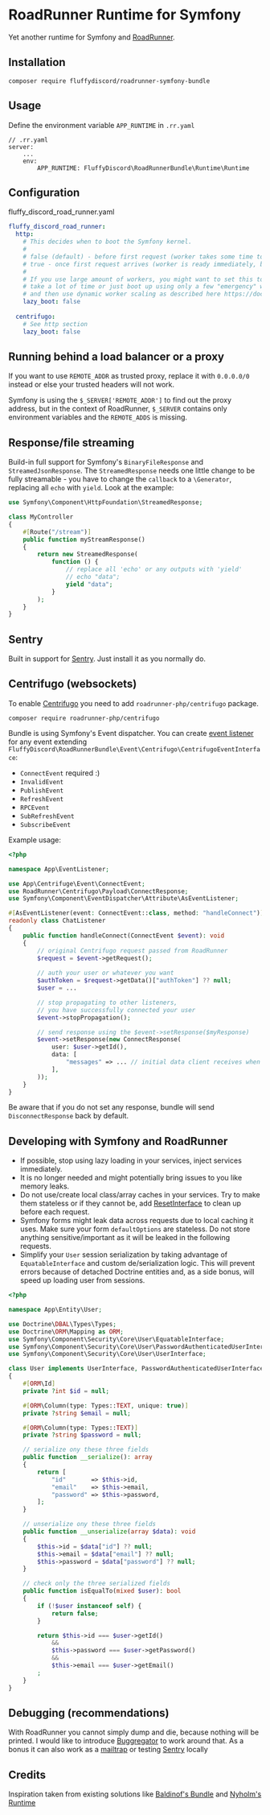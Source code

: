 # RoadRunner Runtime for Symfony

Yet another runtime for Symfony and [RoadRunner](https://roadrunner.dev/).

## Installation

```shell
composer require fluffydiscord/roadrunner-symfony-bundle
```

## Usage

Define the environment variable `APP_RUNTIME` in `.rr.yaml`

```
// .rr.yaml
server:
    ...
    env:
        APP_RUNTIME: FluffyDiscord\RoadRunnerBundle\Runtime\Runtime
```

## Configuration
fluffy_discord_road_runner.yaml
```yaml
fluffy_discord_road_runner:
  http:
    # This decides when to boot the Symfony kernel.
    #
    # false (default) - before first request (worker takes some time to be ready, but app has consistent response times)
    # true - once first request arrives (worker is ready immediately, but inconsistent response times due to kernel boot time spikes)
    #
    # If you use large amount of workers, you might want to set this to true or else the RR boot up might
    # take a lot of time or just boot up using only a few "emergency" workers 
    # and then use dynamic worker scaling as described here https://docs.roadrunner.dev/php-worker/scaling
    lazy_boot: false
    
  centrifugo:
    # See http section
    lazy_boot: false
```


## Running behind a load balancer or a proxy
If you want to use `REMOTE_ADDR` as trusted proxy, replace it with `0.0.0.0/0` instead 
or else your trusted headers will not work.

Symfony is using the `$_SERVER['REMOTE_ADDR']` to find out the proxy address,
but in the context of RoadRunner, `$_SERVER` contains only environment 
variables and the `REMOTE_ADDS` is missing.

## Response/file streaming

Build-in full support for Symfony's `BinaryFileResponse` and `StreamedJsonResponse`. The `StreamedResponse` needs one little 
change to be fully streamable - you have to change the `callback` to a `\Generator`, replacing all `echo` with `yield`. Look at the example:

```php
use Symfony\Component\HttpFoundation\StreamedResponse;

class MyController
{
    #[Route("/stream")]
    public function myStreamResponse() 
    {
        return new StreamedResponse(
            function () {
                // replace all 'echo' or any outputs with 'yield'
                // echo "data";
                yield "data";
            }
        );
    }
}
```

## Sentry

Built in support for [Sentry](https://packagist.org/packages/sentry/sentry-symfony). Just install it as you normally do.

## Centrifugo (websockets)

To enable [Centrifugo](https://github.com/centrifugal/centrifugo) you need to add `roadrunner-php/centrifugo` package.

```shell
composer require roadrunner-php/centrifugo
```

Bundle is using Symfony's Event dispatcher. You can create [event listener](https://symfony.com/doc/current/event_dispatcher.html#creating-an-event-listener) for any event extending `FluffyDiscord\RoadRunnerBundle\Event\Centrifugo\CentrifugoEventInterface`:
- `ConnectEvent` required :)
- `InvalidEvent`
- `PublishEvent`
- `RefreshEvent`
- `RPCEvent`
- `SubRefreshEvent`
- `SubscribeEvent`

Example usage:

```php
<?php

namespace App\EventListener;

use App\Centrifuge\Event\ConnectEvent;
use RoadRunner\Centrifugo\Payload\ConnectResponse;
use Symfony\Component\EventDispatcher\Attribute\AsEventListener;

#[AsEventListener(event: ConnectEvent::class, method: "handleConnect")]
readonly class ChatListener
{
    public function handleConnect(ConnectEvent $event): void
    {
        // original Centrifugo request passed from RoadRunner
        $request = $event->getRequest();
        
        // auth your user or whatever you want
        $authToken = $request->getData()["authToken"] ?? null;
        $user = ...

        // stop propagating to other listeners,
        // you have successfully connected your user
        $event->stopPropagation();

        // send response using the $event->setResponse($myResponse)
        $event->setResponse(new ConnectResponse(
            user: $user->getId(),
            data: [
                "messages" => ... // initial data client receives when connected
            ],
        ));
    }
}
```

Be aware that if you do not set any response, bundle will send `DisconnectResponse` back by default.

## Developing with Symfony and RoadRunner

- If possible, stop using lazy loading in your services, inject services immediately.
- It is no longer needed and might potentially bring issues to you like memory leaks.
- Do not use/create local class/array caches in your services. Try to make them stateless or if they cannot be,
add [ResetInterface](https://github.com/symfony/contracts/blob/main/Service/ResetInterface.php) to clean up before each request.
- Symfony forms might leak data across requests due to local caching it uses. Make sure your form `defaultOptions` are stateless. 
Do not store anything sensitive/important as it will be leaked in the following requests.
- Simplify your `User` session serialization by taking advantage of `EquatableInterface` and custom de/serialization logic. 
This will prevent errors because of detached Doctrine entities and, as a side bonus, will speed up loading user from sessions.
```php
<?php

namespace App\Entity\User;

use Doctrine\DBAL\Types\Types;
use Doctrine\ORM\Mapping as ORM;
use Symfony\Component\Security\Core\User\EquatableInterface;
use Symfony\Component\Security\Core\User\PasswordAuthenticatedUserInterface;
use Symfony\Component\Security\Core\User\UserInterface;

class User implements UserInterface, PasswordAuthenticatedUserInterface, EquatableInterface
{
    #[ORM\Id]
    private ?int $id = null;

    #[ORM\Column(type: Types::TEXT, unique: true)]
    private ?string $email = null;

    #[ORM\Column(type: Types::TEXT)]
    private ?string $password = null;

    // serialize ony these three fields
    public function __serialize(): array
    {
        return [
            "id"       => $this->id,
            "email"    => $this->email,
            "password" => $this->password,
        ];
    }

    // unserialize ony these three fields
    public function __unserialize(array $data): void
    {
        $this->id = $data["id"] ?? null;
        $this->email = $data["email"] ?? null;
        $this->password = $data["password"] ?? null;
    }

    // check only the three serialized fields
    public function isEqualTo(mixed $user): bool
    {
        if (!$user instanceof self) {
            return false;
        }

        return $this->id === $user->getId()
            &&
            $this->password === $user->getPassword()
            &&
            $this->email === $user->getEmail()
        ;
    }
}
```

## Debugging (recommendations)

With RoadRunner you cannot simply dump and die, because nothing will be printed.
I would like to introduce [Buggregator](https://docs.buggregator.dev/config/var-dumper.html) to work around that. 
As a bonus it can also work as a [mailtrap](https://docs.buggregator.dev/config/smtp.html) or testing [Sentry](https://docs.buggregator.dev/config/sentry.html) locally

## Credits

Inspiration taken from existing solutions like [Baldinof's Bundle](https://github.com/Baldinof/roadrunner-bundle) 
and [Nyholm's Runtime](https://github.com/php-runtime/roadrunner-symfony-nyholm)

